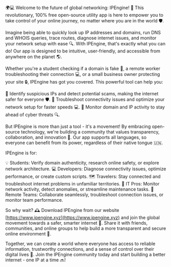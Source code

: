 🌍💻 Welcome to the future of global networking: IPEngine! 🚀 This revolutionary, 100% free open-source utility app is here to empower you to take control of your online journey, no matter where you are in the world 🛡️.

Imagine being able to quickly look up IP addresses and domains, run DNS and WHOIS queries, trace routes, diagnose internet issues, and monitor your network setup with ease 🔍. With IPEngine, that's exactly what you can do! Our app is designed to be intuitive, user-friendly, and accessible from anywhere on the planet 🌎.

Whether you're a student checking if a domain is fake 👀, a remote worker troubleshooting their connection 💻, or a small business owner protecting your site 🔒, IPEngine has got you covered. This powerful tool can help you:

🔹 Identify suspicious IPs and detect potential scams, making the internet safer for everyone 🛡️.
🔹 Troubleshoot connectivity issues and optimize your network setup for faster speeds 💻.
🔹 Monitor domain and IP activity to stay ahead of cyber threats 🔍.

But IPEngine is more than just a tool - it's a movement! By embracing open-source technology, we're building a community that values transparency, collaboration, and innovation 🌈. Our app supports all languages, so everyone can benefit from its power, regardless of their native tongue 🇺🇳.

IPEngine is for:

💡 Students: Verify domain authenticity, research online safety, or explore network architecture.
💻 Developers: Diagnose connectivity issues, optimize performance, or create custom scripts.
🗺️ Travelers: Stay connected and troubleshoot internet problems in unfamiliar territories.
🔧 IT Pros: Monitor network activity, detect anomalies, or streamline maintenance tasks.
🏢 Remote Teams: Collaborate seamlessly, troubleshoot connection issues, or monitor team performance.

So why wait? 🕰️ Download IPEngine from our website [https://www.ipengine.xyz](https://www.ipengine.xyz) and join the global movement towards a safer, smarter internet 🌟. Share it with friends, communities, and online groups to help build a more transparent and secure online environment 🤝.

Together, we can create a world where everyone has access to reliable information, trustworthy connections, and a sense of control over their digital lives 💪. Join the IPEngine community today and start building a better internet - one IP at a time 🔜!